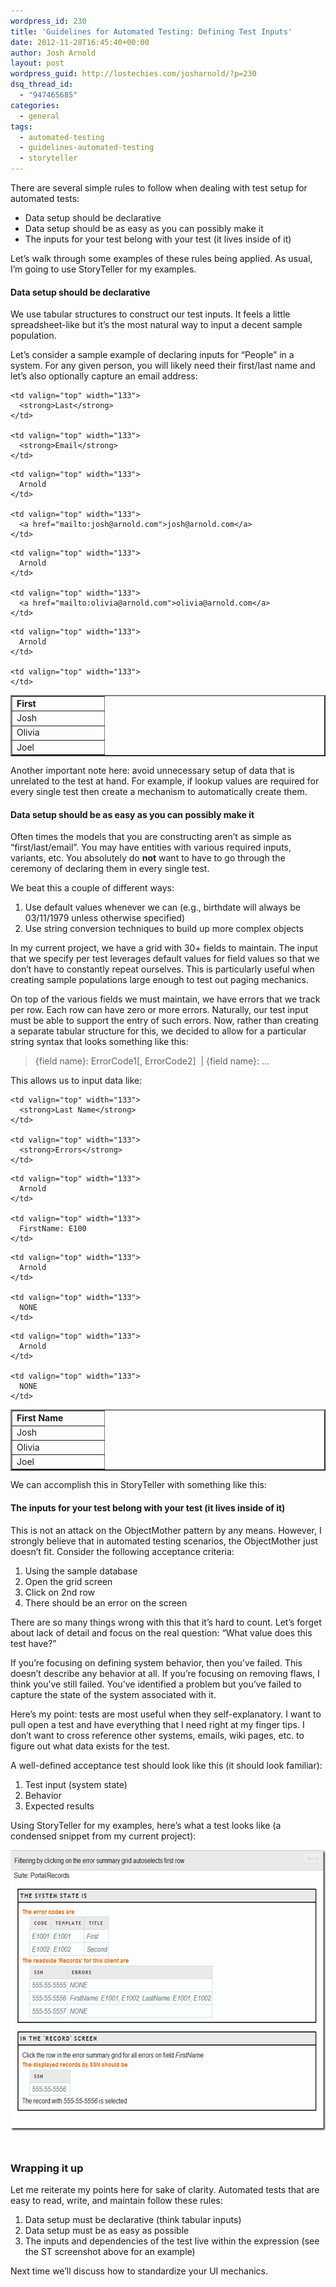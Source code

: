 ```yaml
---
wordpress_id: 230
title: 'Guidelines for Automated Testing: Defining Test Inputs'
date: 2012-11-28T16:45:40+00:00
author: Josh Arnold
layout: post
wordpress_guid: http://lostechies.com/josharnold/?p=230
dsq_thread_id:
  - "947465685"
categories:
  - general
tags:
  - automated-testing
  - guidelines-automated-testing
  - storyteller
---
```

There are several simple rules to follow when dealing with test setup for automated tests:

  * Data setup should be declarative
  * Data setup should be as easy as you can possibly make it
  * The inputs for your test belong with your test (it lives inside of it)

Let’s walk through some examples of these rules being applied. As usual, I’m going to use StoryTeller for my examples.

#### Data setup should be declarative

We use tabular structures to construct our test inputs. It feels a little spreadsheet-like but it’s the most natural way to input a decent sample population.

Let’s consider a sample example of declaring inputs for “People” in a system. For any given person, you will likely need their first/last name and let’s also optionally capture an email address:

<table width="400" border="2" cellspacing="1" cellpadding="2">
  <tr>
    <td valign="top" width="133">
      <strong>First</strong>
    </td>
    
    <td valign="top" width="133">
      <strong>Last</strong>
    </td>
    
    <td valign="top" width="133">
      <strong>Email</strong>
    </td>
  </tr>
  
  <tr>
    <td valign="top" width="133">
      Josh
    </td>
    
    <td valign="top" width="133">
      Arnold
    </td>
    
    <td valign="top" width="133">
      <a href="mailto:josh@arnold.com">josh@arnold.com</a>
    </td>
  </tr>
  
  <tr>
    <td valign="top" width="133">
      Olivia
    </td>
    
    <td valign="top" width="133">
      Arnold
    </td>
    
    <td valign="top" width="133">
      <a href="mailto:olivia@arnold.com">olivia@arnold.com</a>
    </td>
  </tr>
  
  <tr>
    <td valign="top" width="133">
      Joel
    </td>
    
    <td valign="top" width="133">
      Arnold
    </td>
    
    <td valign="top" width="133">
    </td>
  </tr>
</table>

Another important note here: avoid unnecessary setup of data that is unrelated to the test at hand. For example, if lookup values are required for every single test then create a mechanism to automatically create them.

#### Data setup should be as easy as you can possibly make it

Often times the models that you are constructing aren’t as simple as “first/last/email”. You may have entities with various required inputs, variants, etc. You absolutely do **not** want to have to go through the ceremony of declaring them in every single test.

We beat this a couple of different ways:

  1. Use default values whenever we can (e.g., birthdate will always be 03/11/1979 unless otherwise specified)
  2. Use string conversion techniques to build up more complex objects

In my current project, we have a grid with 30+ fields to maintain. The input that we specify per test leverages default values for field values so that we don’t have to constantly repeat ourselves. This is particularly useful when creating sample populations large enough to test out paging mechanics.

On top of the various fields we must maintain, we have errors that we track per row. Each row can have zero or more errors. Naturally, our test input must be able to support the entry of such errors. Now, rather than creating a separate tabular structure for this, we decided to allow for a particular string syntax that looks something like this:

> {field name}: ErrorCode1[, ErrorCode2]  | {field name}: …

This allows us to input data like:

<table width="407" border="2" cellspacing="1" cellpadding="2">
  <tr>
    <td valign="top" width="133">
      <strong>First Name</strong>
    </td>
    
    <td valign="top" width="133">
      <strong>Last Name</strong>
    </td>
    
    <td valign="top" width="133">
      <strong>Errors</strong>
    </td>
  </tr>
  
  <tr>
    <td valign="top" width="133">
      Josh
    </td>
    
    <td valign="top" width="133">
      Arnold
    </td>
    
    <td valign="top" width="133">
      FirstName: E100
    </td>
  </tr>
  
  <tr>
    <td valign="top" width="133">
      Olivia
    </td>
    
    <td valign="top" width="133">
      Arnold
    </td>
    
    <td valign="top" width="133">
      NONE
    </td>
  </tr>
  
  <tr>
    <td valign="top" width="133">
      Joel
    </td>
    
    <td valign="top" width="133">
      Arnold
    </td>
    
    <td valign="top" width="133">
      NONE
    </td>
  </tr>
</table>

We can accomplish this in StoryTeller with something like this:
  

  


#### The inputs for your test belong with your test (it lives inside of it)

This is not an attack on the ObjectMother pattern by any means. However, I strongly believe that in automated testing scenarios, the ObjectMother just doesn’t fit. Consider the following acceptance criteria:

  1. Using the sample database
  2. Open the grid screen
  3. Click on 2nd row
  4. There should be an error on the screen

There are so many things wrong with this that it’s hard to count. Let’s forget about lack of detail and focus on the real question: “What value does this test have?”

If you’re focusing on defining system behavior, then you’ve failed. This doesn’t describe any behavior at all. If you’re focusing on removing flaws, I think you’ve still failed. You’ve identified a problem but you’ve failed to capture the state of the system associated with it.

Here’s my point: tests are most useful when they self-explanatory. I want to pull open a test and have everything that I need right at my finger tips. I don’t want to cross reference other systems, emails, wiki pages, etc. to figure out what data exists for the test.

A well-defined acceptance test should look like this (it should look familiar):

  1. Test input (system state)
  2. Behavior
  3. Expected results

Using StoryTeller for my examples, here’s what a test looks like (a condensed snippet from my current project):

[<img style="background-image: none; padding-top: 0px; padding-left: 0px; margin: 0px 0px 24px; display: inline; padding-right: 0px; border: 0px;" title="storyteller-test" src="/content/josharnold/uploads/2012/11/storyteller-test_thumb.png" alt="storyteller-test" width="585" height="449" border="0" />](/content/josharnold/uploads/2012/11/storyteller-test.png)

### Wrapping it up

Let me reiterate my points here for sake of clarity. Automated tests that are easy to read, write, and maintain follow these rules:

  1. Data setup must be declarative (think tabular inputs)
  2. Data setup must be as easy as possible
  3. The inputs and dependencies of the test live within the expression (see the ST screenshot above for an example)

Next time we’ll discuss how to standardize your UI mechanics.
